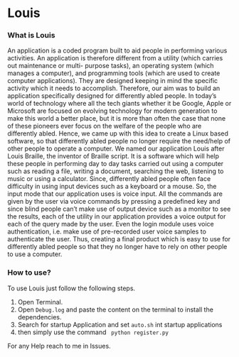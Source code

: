 <h1> Louis </h1>
<h3> What is Louis </h3>
<p>
An application is a coded program built to aid people in performing various activities. An
application is therefore different from a utility (which carries out maintenance or multi-
purpose tasks), an operating system (which manages a computer), and programming
tools (which are used to create computer applications). They are designed keeping in
mind the specific activity which it needs to accomplish. Therefore, our aim was to build
an application specifically designed for differently abled people. In today’s world of
technology where all the tech giants whether it be Google, Apple or Microsoft are
focused on evolving technology for modern generation to make this world a better place,
but it is more than often the case that none of these pioneers ever focus on the welfare of
the people who are differently abled. Hence, we came up with this idea to create a Linux
based software, so that differently abled people no longer require the need/help of other
people to operate a computer. We named our application Louis after Louis Braille, the
inventor of Braille script. It is a software which will help these people in performing day
to day tasks carried out using a computer such as reading a file, writing a document,
searching the web, listening to music or using a calculator. Since, differently abled people
often face difficulty in using input devices such as a keyboard or a mouse. So, the input
mode that our application uses is voice input. All the commands are given by the user via
voice commands by pressing a predefined key and since blind people can’t make use of
output device such as a monitor to see the results, each of the utility in our application
provides a voice output for each of the query made by the user. Even the login module
uses voice authentication, i.e. make use of pre-recorded user voice samples to
authenticate the user. Thus, creating a final product which is easy to use for differently
abled people so that they no longer have to rely on other people to use a computer.
</p>

<h3>How to use?</h3>
<p>To use Louis just follow the following steps.</p>
<ol>
<li> Open Terminal.</li>
<li> Open <code>Debug.log</code> and paste the content on the terminal to install the dependencies.</li>
<li> Search for startup Application and set <code>auto.sh</code> int startup applications</li>
<li> then simply use the command <code> python register.py</code></li>
</ol>
<p>For any Help reach to me in Issues.</p>
